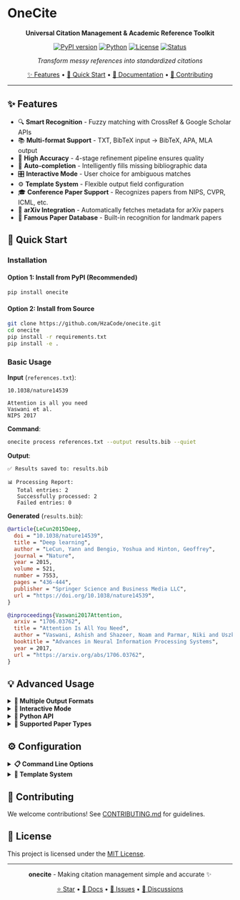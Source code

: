 # OneCite

<div align="center">

**Universal Citation Management & Academic Reference Toolkit**

[![PyPI version](https://img.shields.io/pypi/v/onecite.svg)](https://pypi.org/project/onecite/)
[![Python](https://img.shields.io/badge/Python-3.7+-blue.svg)](https://www.python.org)
[![License](https://img.shields.io/badge/License-MIT-green.svg)](LICENSE)
[![Status](https://img.shields.io/badge/Status-Alpha-orange.svg)]()

*Transform messy references into standardized citations*

[✨ Features](#-features) • [🚀 Quick Start](#-quick-start) • [📖 Documentation](#-documentation) • [🤝 Contributing](#-contributing)

</div>

---

## ✨ Features

- 🔍 **Smart Recognition** - Fuzzy matching with CrossRef & Google Scholar APIs
- 📚 **Multi-format Support** - TXT, BibTeX input → BibTeX, APA, MLA output  
- 🎯 **High Accuracy** - 4-stage refinement pipeline ensures quality
- 🤖 **Auto-completion** - Intelligently fills missing bibliographic data
- 🎛️ **Interactive Mode** - User choice for ambiguous matches
- ⚙️ **Template System** - Flexible output field configuration
- 🎓 **Conference Paper Support** - Recognizes papers from NIPS, CVPR, ICML, etc.
- 📄 **arXiv Integration** - Automatically fetches metadata for arXiv papers
- 🌟 **Famous Paper Database** - Built-in recognition for landmark papers

## 🚀 Quick Start

### Installation

#### Option 1: Install from PyPI (Recommended)
```bash
pip install onecite
```

#### Option 2: Install from Source
```bash
git clone https://github.com/HzaCode/onecite.git
cd onecite
pip install -r requirements.txt
pip install -e .
```

### Basic Usage

**Input** (`references.txt`):
```text
10.1038/nature14539

Attention is all you need
Vaswani et al.
NIPS 2017
```

**Command**:
```bash
onecite process references.txt --output results.bib --quiet
```

**Output**:
```
✅ Results saved to: results.bib

📊 Processing Report:
   Total entries: 2
   Successfully processed: 2
   Failed entries: 0
```

**Generated** (`results.bib`):
```bibtex
@article{LeCun2015Deep,
  doi = "10.1038/nature14539",
  title = "Deep learning",
  author = "LeCun, Yann and Bengio, Yoshua and Hinton, Geoffrey",
  journal = "Nature",
  year = 2015,
  volume = 521,
  number = 7553,
  pages = "436-444",
  publisher = "Springer Science and Business Media LLC",
  url = "https://doi.org/10.1038/nature14539",
}

@inproceedings{Vaswani2017Attention,
  arxiv = "1706.03762",
  title = "Attention Is All You Need",
  author = "Vaswani, Ashish and Shazeer, Noam and Parmar, Niki and Uszkoreit, Jakob and Jones, Llion and Gomez, Aidan N. and Kaiser, Lukasz and Polosukhin, Illia",
  booktitle = "Advances in Neural Information Processing Systems",
  year = 2017,
  url = "https://arxiv.org/abs/1706.03762",
}
```

## 💡 Advanced Usage

<details>
<summary><strong>🎨 Multiple Output Formats</strong></summary>

```bash
# APA format
onecite process refs.txt --output-format apa
# → LeCun, Y., Bengio, Y., & Hinton, G. (2015). Deep learning. Nature, 521(7553), 436-444.
# → Vaswani, A., Shazeer, N., Parmar, N., Uszkoreit, J., Jones, L., Gomez, A. N., ... & Polosukhin, I. (2017). 
#   Attention is all you need. In Advances in Neural Information Processing Systems (pp. 5998-6008).

# BibTeX format (default)
onecite process refs.txt --output-format bibtex

# MLA format  
onecite process refs.txt --output-format mla
# → LeCun, Yann, Yoshua Bengio, and Geoffrey Hinton. "Deep Learning." Nature 521.7553 (2015): 436-444.
# → Vaswani, Ashish, et al. "Attention Is All You Need." Advances in Neural Information Processing Systems. 2017.
```

</details>

<details>
<summary><strong>🤖 Interactive Mode</strong></summary>

```bash
onecite process ambiguous.txt --interactive
```

**Example interaction:**
```
Found multiple possible matches for "Deep learning Hinton":
1. Deep learning
   Authors: LeCun, Yann; Bengio, Yoshua; Hinton, Geoffrey
   Journal: Nature
   Year: 2015
   Match Score: 92.5
   DOI: 10.1038/nature14539

2. Deep belief networks
   Authors: Hinton, Geoffrey E.
   Journal: Scholarpedia
   Year: 2009
   Match Score: 78.3
   DOI: 10.4249/scholarpedia.5947

Please select (1-2, 0=skip): 1
✅ Selected: Deep learning
```

</details>

<details>
<summary><strong>🐍 Python API</strong></summary>

```python
from onecite import process_references

def callback(candidates):
    return 0  # Select first candidate

result = process_references(
    input_content="Deep learning review\nLeCun, Bengio, Hinton\nNature 2015",
    input_type="txt",
    template_name="journal_article_full", 
    output_format="bibtex",
    interactive_callback=callback
)

print(f"Processed: {result['report']['succeeded']} entries")
```

</details>

<details>
<summary><strong>📑 Supported Paper Types</strong></summary>

onecite now supports various types of academic papers:

**Journal Articles with DOI:**
```text
10.1038/nature14539
```
→ Automatically fetches complete metadata from CrossRef

**Conference Papers:**
```text
Attention is all you need
Vaswani et al.
NIPS 2017
```
→ Recognizes conference venues (NIPS/NeurIPS, CVPR, ICML, etc.)
→ Generates `@inproceedings` BibTeX entries

**arXiv Papers:**
```text
1706.03762
```
→ Fetches metadata from arXiv API
→ Includes abstract and all authors

**Papers with URLs:**
```text
https://arxiv.org/abs/1706.03762
```
→ Extracts identifiers from URLs
→ Supports arXiv, DOI, and conference paper URLs

</details>


## ⚙️ Configuration

<details>
<summary><strong>📋 Command Line Options</strong></summary>

| Option | Description | Default |
|--------|-------------|---------|
| `--input-type` | Input format (txt, bib) | `txt` |
| `--output-format` | Output format (bibtex, apa, mla) | `bibtex` |
| `--template` | Template to use | `journal_article_full` |
| `--interactive` | Enable interactive mode | `False` |
| `--quiet` | Suppress verbose logging | `False` |
| `--output`, `-o` | Output file path | `stdout` |

**Examples:**
```bash
# Basic processing
onecite process input.txt

# With custom options  
onecite process input.bib --input-type bib --template conference_paper --output results.bib

# Interactive mode with APA output
onecite process mixed.txt --interactive --output-format apa
```

</details>

<details>
<summary><strong>🎨 Template System</strong></summary>

Create custom template `my_template.yaml`:
```yaml
name: my_template
entry_type: "@article"
fields:
  - name: author
    required: true
  - name: title  
    required: true
  - name: journal
    required: true
  - name: year
    required: true
  - name: doi
    required: false
    source_priority: [crossref_api]
```

Usage:
```bash
onecite process refs.txt --template my_template
```

</details>


## 🤝 Contributing

We welcome contributions! See [CONTRIBUTING.md](CONTRIBUTING.md) for guidelines.



## 📄 License

This project is licensed under the [MIT License](LICENSE).

---

<div align="center">

**onecite** - Making citation management simple and accurate ✨

[⭐ Star](https://github.com/HzaCode/onecite) • [📖 Docs](https://onecite.readthedocs.io) • [🐛 Issues](https://github.com/HzaCode/onecite/issues) • [💬 Discussions](https://github.com/HzaCode/onecite/discussions)

</div>
